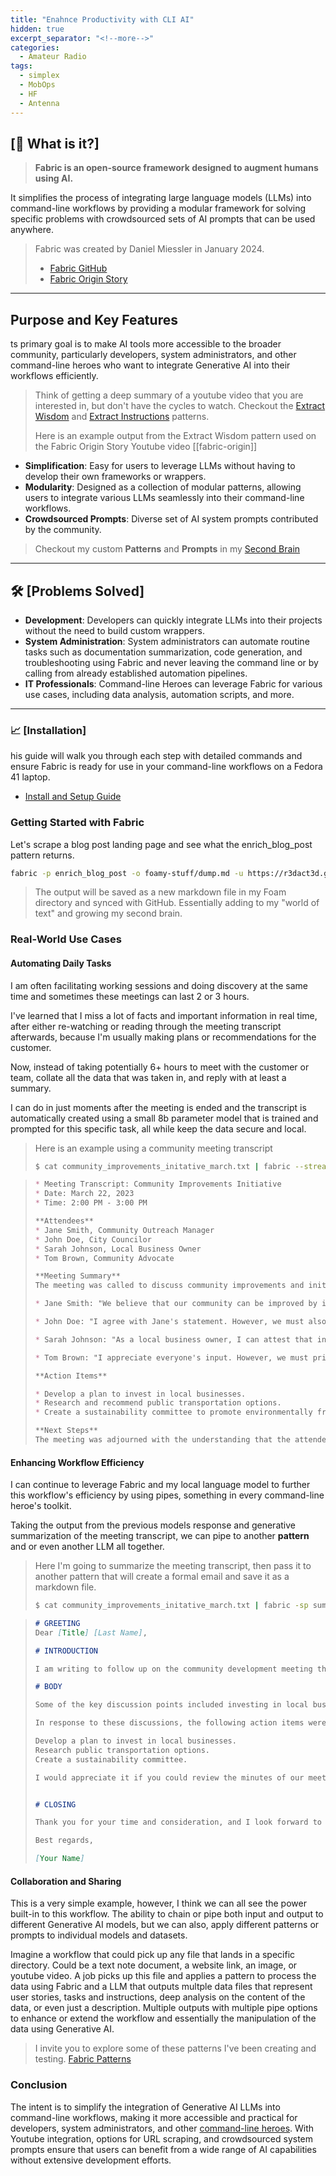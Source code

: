 ```yaml
---
title: "Enahnce Productivity with CLI AI"
hidden: true
excerpt_separator: "<!--more-->"
categories:
  - Amateur Radio
tags:
  - simplex
  - MobOps
  - HF
  - Antenna
---
```


\[📡 What is it?\]
-------------------------

> **Fabric is an open-source framework designed to augment humans using AI.**

It simplifies the process of integrating large language models (LLMs) into command-line workflows by providing a modular framework for solving specific problems with crowdsourced sets of AI prompts that can be used anywhere.

> Fabric was created by Daniel Miessler in January 2024.
> - [Fabric GitHub](https://github.com/danielmiessler/fabric)
> - [Fabric Origin Story](https://danielmiessler.com/blog/fabric-origin-story)

* * *

Purpose and Key Features
-------------

ts primary goal is to make AI tools more accessible to the broader community, particularly developers, system administrators, and other command-line heroes who want to integrate Generative AI into their workflows efficiently.

> Think of getting a deep summary of a youtube video that you are interested in, but don't have the cycles to watch.
>  Checkout the [Extract Wisdom](https://github.com/danielmiessler/fabric/tree/main/patterns/extract_wisdom) and [Extract Instructions](https://github.com/danielmiessler/fabric/tree/main/patterns/extract_instructions) patterns.
> 
> Here is an example output from the Extract Wisdom pattern used on the Fabric Origin Story Youtube video [[fabric-origin]]

- **Simplification**: Easy for users to leverage LLMs without having to develop their own frameworks or wrappers.
- **Modularity**: Designed as a collection of modular patterns, allowing users to integrate various LLMs seamlessly into their command-line workflows.
- **Crowdsourced Prompts**: Diverse set of AI system prompts contributed by the community.

> Checkout my custom **Patterns** and **Prompts** in my [Second Brain](https://r3dact3d.github.io/brain-dump/)

* * *

🛠 \[Problems Solved\]
----------------------------------

- **Development**: Developers can quickly integrate LLMs into their projects without the need to build custom wrappers.
- **System Administration**: System administrators can automate routine tasks such as documentation summarization, code generation, and troubleshooting using Fabric and never leaving the command line or by calling from already established automation pipelines.
- **IT Professionals**: Command-line Heroes can leverage Fabric for various use cases, including data analysis, automation scripts, and more.
  
* * *

### 📈 \[Installation\]

his guide will walk you through each step with detailed commands and ensure Fabric is ready for use in your command-line workflows on a Fedora 41 laptop.

- [Install and Setup Guide](https://r3dact3d.github.io/brain-dump/Ideas/Fabric%20Install%20Setup%20Guide)
  
### Getting Started with Fabric

Let's scrape a blog post landing page and see what the enrich_blog_post pattern returns.

```bash
fabric -p enrich_blog_post -o foamy-stuff/dump.md -u https://r3dact3d.github.io
```

> The output will be saved as a new markdown file in my Foam directory and synced with GitHub.  Essentially adding to my "world of text" and growing my second brain.

### Real-World Use Cases

#### Automating Daily Tasks
  
I am often facilitating working sessions and doing discovery at the same time and sometimes these meetings can last 2 or 3 hours. 

I've learned that I miss a lot of facts and important information in real time, after either re-watching or reading through the meeting transcript afterwards, because I'm usually making plans or recommendations for the customer.

Now, instead of taking potentially 6+ hours to meet with the customer or team, collate all the data that was taken in, and reply with at least a summary. 

I can do in just moments after the meeting is ended and the transcript is automatically created using a small 8b parameter model that is trained and prompted for this specific task, all while keep the data secure and local.

> Here is an example using a community meeting transcript
> ```bash
> $ cat community_improvements_initative_march.txt | fabric --stream --pattern summarize_meeting

> ```markdown
> * Meeting Transcript: Community Improvements Initiative
> * Date: March 22, 2023
> * Time: 2:00 PM - 3:00 PM
> 
> **Attendees**
> * Jane Smith, Community Outreach Manager
> * John Doe, City Councilor
> * Sarah Johnson, Local Business Owner
> * Tom Brown, Community Advocate
> 
> **Meeting Summary**
> The meeting was called to discuss community improvements and initiatives. The discussion lasted for one hour and approximately 5,000 words were spoken during that time.
> 
> * Jane Smith: "We believe that our community can be improved by investing in local businesses and supporting their growth. This will not only benefit the business owners but also create jobs and stimulate economic growth."
> 
> * John Doe: "I agree with Jane's statement. However, we must also consider the needs of our residents. We should invest in public transportation and infrastructure to make it easier for people to access basic services."
> 
> * Sarah Johnson: "As a local business owner, I can attest that investing in businesses is crucial. But we must also consider the environmental impact of our actions. We should aim to create sustainable practices throughout our community."
> 
> * Tom Brown: "I appreciate everyone's input. However, we must prioritize the needs of our most vulnerable residents. We should provide more resources for mental health services and address the issue of homelessness in our community."
> 
> **Action Items**
> 
> * Develop a plan to invest in local businesses.
> * Research and recommend public transportation options.
> * Create a sustainability committee to promote environmentally friendly practices.
> 
> **Next Steps**
> The meeting was adjourned with the understanding that the attendees would review the minutes and provide feedback within the next 48 hours.
> ```
  
#### Enhancing Workflow Efficiency

I can continue to leverage Fabric and my local language model to further this workflow's efficiency by using pipes, something in every command-line heroe's toolkit.

Taking the output from the previous models response and generative summarization of the meeting transcript, we can pipe to another **pattern** and or even another LLM all together. 

> Here I'm going to summarize the meeting transcript, then pass it to another pattern that will create a formal email and save it as a markdown file.
> 
> ```bash
> $ cat community_improvements_initative_march.txt | fabric -sp summarize_meeting | fabric -p create_formal_email -o email-response.md
> ```

> ```markdown
> # GREETING
> Dear [Title] [Last Name],
> 
> # INTRODUCTION
> 
> I am writing to follow up on the community development meeting that took place recently. The group discussed various initiatives for community improvement, which I believe are crucial for our town's growth and prosperity.
> 
> # BODY
> 
> Some of the key discussion points included investing in local businesses, public transportation, environmental sustainability, and addressing homelessness. These topics require careful consideration to ensure we allocate resources effectively.
> 
> In response to these discussions, the following action items were assigned:
> 
> Develop a plan to invest in local businesses.
> Research public transportation options.
> Create a sustainability committee.
> 
> I would appreciate it if you could review the minutes of our meeting and provide feedback within 48 hours. This will help us move forward with implementing the discussed initiatives.
> 
> 
> # CLOSING
> 
> Thank you for your time and consideration, and I look forward to hearing back from you soon.
> 
> Best regards,
> 
> [Your Name]
> ```

#### Collaboration and Sharing

This is a very simple example, however, I think we can all see the power built-in to this workflow.  The ability to chain or pipe both input and output to different Generative AI models, but we can also, apply different patterns or prompts to individual models and datasets.

Imagine a workflow that could pick up any file that lands in a specific directory.  Could be a text note document, a website link, an image, or youtube video.  A job picks up this file and applies a pattern to process the data using Fabric and a LLM that outputs multple data files that represent user stories, tasks and instructions, deep analysis on the content of the data, or even just a description. Multiple outputs with multiple pipe options to enhance or extend the workflow and essentially the manipulation of the data using Generative AI.

> I invite you to explore some of these patterns I've been creating and testing.
> [Fabric Patterns](https://r3dact3d.github.io/brain-dump/AI/Fabric%20Patterns)

### Conclusion

The intent is to simplify the integration of Generative AI LLMs into command-line workflows, making it more accessible and practical for developers, system administrators, and other [command-line heroes](https://www.redhat.com/en/command-line-heroes). With Youtube integration, options for URL scraping, and crowdsourced system prompts ensure that users can benefit from a wide range of AI capabilities without extensive development efforts.
